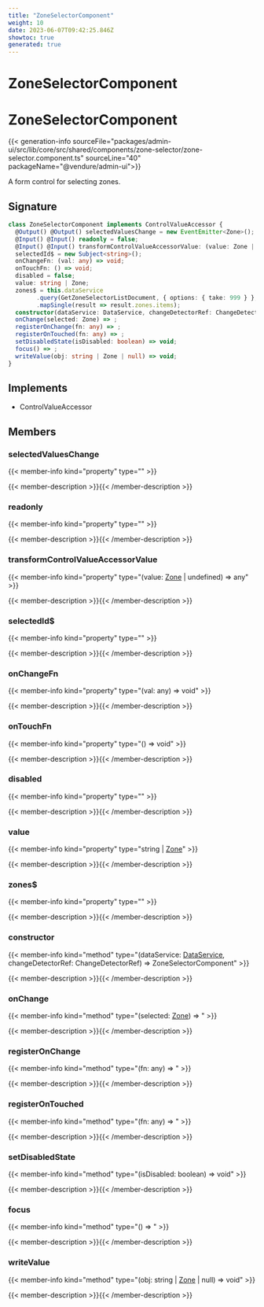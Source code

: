 ```yaml
---
title: "ZoneSelectorComponent"
weight: 10
date: 2023-06-07T09:42:25.846Z
showtoc: true
generated: true
---
```

<!-- This file was generated from the Vendure source. Do not modify. Instead, re-run the "docs:build" script -->

# ZoneSelectorComponent
<div class="symbol">


# ZoneSelectorComponent

{{< generation-info sourceFile="packages/admin-ui/src/lib/core/src/shared/components/zone-selector/zone-selector.component.ts" sourceLine="40" packageName="@vendure/admin-ui">}}

A form control for selecting zones.

## Signature

```TypeScript
class ZoneSelectorComponent implements ControlValueAccessor {
  @Output() @Output() selectedValuesChange = new EventEmitter<Zone>();
  @Input() @Input() readonly = false;
  @Input() @Input() transformControlValueAccessorValue: (value: Zone | undefined) => any = value => value?.id;
  selectedId$ = new Subject<string>();
  onChangeFn: (val: any) => void;
  onTouchFn: () => void;
  disabled = false;
  value: string | Zone;
  zones$ = this.dataService
        .query(GetZoneSelectorListDocument, { options: { take: 999 } }, 'cache-first')
        .mapSingle(result => result.zones.items);
  constructor(dataService: DataService, changeDetectorRef: ChangeDetectorRef)
  onChange(selected: Zone) => ;
  registerOnChange(fn: any) => ;
  registerOnTouched(fn: any) => ;
  setDisabledState(isDisabled: boolean) => void;
  focus() => ;
  writeValue(obj: string | Zone | null) => void;
}
```
## Implements

 * ControlValueAccessor


## Members

### selectedValuesChange

{{< member-info kind="property" type=""  >}}

{{< member-description >}}{{< /member-description >}}

### readonly

{{< member-info kind="property" type=""  >}}

{{< member-description >}}{{< /member-description >}}

### transformControlValueAccessorValue

{{< member-info kind="property" type="(value: <a href='/typescript-api/entities/zone#zone'>Zone</a> | undefined) =&#62; any"  >}}

{{< member-description >}}{{< /member-description >}}

### selectedId$

{{< member-info kind="property" type=""  >}}

{{< member-description >}}{{< /member-description >}}

### onChangeFn

{{< member-info kind="property" type="(val: any) =&#62; void"  >}}

{{< member-description >}}{{< /member-description >}}

### onTouchFn

{{< member-info kind="property" type="() =&#62; void"  >}}

{{< member-description >}}{{< /member-description >}}

### disabled

{{< member-info kind="property" type=""  >}}

{{< member-description >}}{{< /member-description >}}

### value

{{< member-info kind="property" type="string | <a href='/typescript-api/entities/zone#zone'>Zone</a>"  >}}

{{< member-description >}}{{< /member-description >}}

### zones$

{{< member-info kind="property" type=""  >}}

{{< member-description >}}{{< /member-description >}}

### constructor

{{< member-info kind="method" type="(dataService: <a href='/admin-ui-api/providers/data-service#dataservice'>DataService</a>, changeDetectorRef: ChangeDetectorRef) => ZoneSelectorComponent"  >}}

{{< member-description >}}{{< /member-description >}}

### onChange

{{< member-info kind="method" type="(selected: <a href='/typescript-api/entities/zone#zone'>Zone</a>) => "  >}}

{{< member-description >}}{{< /member-description >}}

### registerOnChange

{{< member-info kind="method" type="(fn: any) => "  >}}

{{< member-description >}}{{< /member-description >}}

### registerOnTouched

{{< member-info kind="method" type="(fn: any) => "  >}}

{{< member-description >}}{{< /member-description >}}

### setDisabledState

{{< member-info kind="method" type="(isDisabled: boolean) => void"  >}}

{{< member-description >}}{{< /member-description >}}

### focus

{{< member-info kind="method" type="() => "  >}}

{{< member-description >}}{{< /member-description >}}

### writeValue

{{< member-info kind="method" type="(obj: string | <a href='/typescript-api/entities/zone#zone'>Zone</a> | null) => void"  >}}

{{< member-description >}}{{< /member-description >}}


</div>

